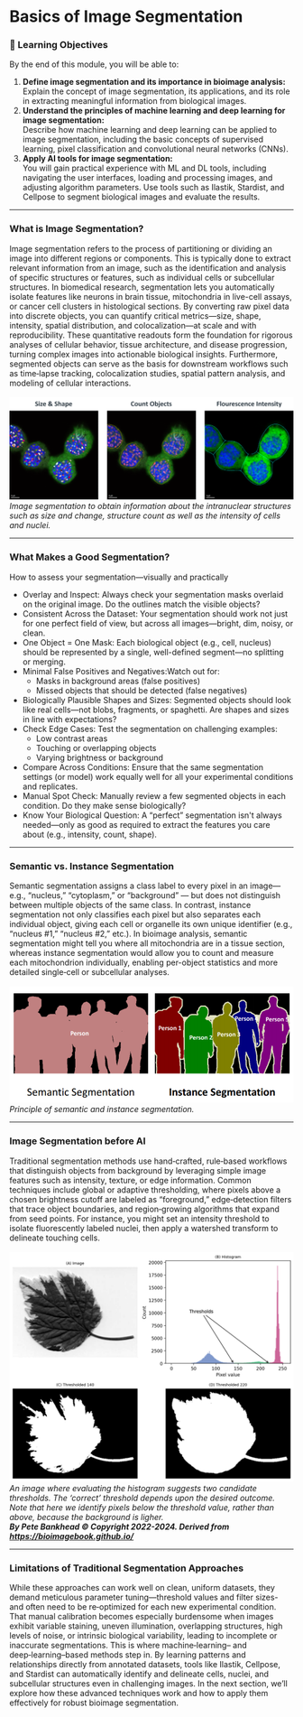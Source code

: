 # Basics of Image Segmentation

### 🎯 Learning Objectives

By the end of this module, you will be able to:

1. **Define image segmentation and its importance in bioimage analysis:** <br>
Explain the concept of image segmentation, its applications, and its role in extracting meaningful information 
from biological images.
2. **Understand the principles of machine learning and deep learning for image segmentation:**<br>
Describe how machine learning and deep learning can be applied to image segmentation, 
including the basic concepts of supervised learning, pixel classification and convolutional neural networks (CNNs).
3. **Apply AI tools for image segmentation:** <br>
You will gain practical experience with ML and DL tools, including navigating the user interfaces, loading and processing images, and adjusting algorithm parameters.
Use tools such as Ilastik, Stardist, and Cellpose to segment biological images and evaluate the results.

---

### What is Image Segmentation?

Image segmentation refers to the process of partitioning or dividing an image into different regions or components. 
This is typically done to extract relevant information from an image, such as the identification and analysis of specific structures 
or features, such as individual cells or subcellular structures.
In biomedical research, segmentation lets you automatically isolate features like neurons in brain tissue, mitochondria in live-cell 
assays, or cancer cell clusters in histological sections. By converting raw pixel data into discrete objects, 
you can quantify critical metrics—size, shape, intensity, spatial distribution, and colocalization—at scale and with 
reproducibility. These quantitative readouts form the foundation for rigorous analyses of cellular behavior, tissue architecture, 
and disease progression, turning complex images into actionable biological insights. Furthermore, segmented objects can serve as the 
basis for downstream workflows such as time‑lapse tracking, colocalization studies, spatial pattern analysis, and modeling of 
cellular interactions.
<br>
<br>
![segmentation](imagesegmentation_1.png)
*Image segmentation to obtain information about the intranuclear structures such as size and change, 
structure count as well as the intensity of cells and nuclei.* <br>

---
### What Makes a Good Segmentation?

How to assess your segmentation—visually and practically
- Overlay and Inspect: Always check your segmentation masks overlaid on the original image. Do the outlines match the visible objects?
-  Consistent Across the Dataset: Your segmentation should work not just for one perfect field of view, but across all images—bright, dim, noisy, or clean.
- One Object = One Mask: Each biological object (e.g., cell, nucleus) should be represented by a single, well-defined segment—no splitting or merging.
- Minimal False Positives and Negatives:Watch out for:
	- Masks in background areas (false positives)
	- Missed objects that should be detected (false negatives)
- Biologically Plausible Shapes and Sizes: Segmented objects should look like real cells—not blobs, fragments, or spaghetti. Are shapes and sizes in line with expectations?
- Check Edge Cases: Test the segmentation on challenging examples:
	- Low contrast areas
	- Touching or overlapping objects
	- Varying brightness or background
- Compare Across Conditions: Ensure that the same segmentation settings (or model) work equally well for all your experimental conditions and replicates.
- Manual Spot Check: Manually review a few segmented objects in each condition. Do they make sense biologically?
- Know Your Biological Question: A “perfect” segmentation isn't always needed—only as good as required to extract the features you care about (e.g., intensity, count, shape).

---

### Semantic vs. Instance Segmentation
Semantic segmentation assigns a class label to every pixel in an image—e.g., “nucleus,” “cytoplasm,” or “background” — 
but does not distinguish between multiple objects of the same class. In contrast, instance segmentation not only classifies each 
pixel but also separates each individual object, giving each cell or organelle its own unique identifier (e.g., “nucleus #1,” 
“nucleus #2,” etc.). In bioimage analysis, semantic segmentation might tell you where all mitochondria are in a tissue section, 
whereas instance segmentation would allow you to count and measure each mitochondrion individually, enabling per-object statistics 
and more detailed single‑cell or subcellular analyses.
<br>
<br>
![semanticvsinstance](semanticvsinstance.png)
*Principle of semantic and instance segmentation.* <br>

---

### Image Segmentation before AI
Traditional segmentation methods use hand‑crafted, rule‑based workflows that distinguish objects from background by leveraging simple 
image features such as intensity, texture, or edge information. Common techniques include global or adaptive thresholding, where pixels above 
a chosen brightness cutoff are labeled as “foreground,” edge‑detection filters that trace object boundaries, and region‑growing 
algorithms that expand from seed points. For instance, you might set an intensity threshold to isolate fluorescently labeled nuclei, 
then apply a watershed transform to delineate touching cells. 
<br>
<br>
![thresholding](bioimagebook_thresholding.png)
*An image where evaluating the histogram suggests two candidate thresholds. The ‘correct’ threshold depends upon the desired outcome.* 
*Note that here we identify pixels below the threshold value, rather than above, because the background is ligher.* <br>
***By Pete Bankhead © Copyright 2022-2024. Derived from https://bioimagebook.github.io/***  <br>

---


### Limitations of Traditional Segmentation Approaches
While these approaches can work well on clean, uniform datasets, they demand meticulous parameter tuning—threshold values and 
filter sizes- and often need to be re‑optimized for each new experimental condition. That manual calibration 
becomes especially burdensome when images exhibit variable staining, uneven illumination, overlapping structures, high levels of 
noise, or intrinsic biological variability, leading to incomplete or inaccurate segmentations. This is where machine‑learning– and 
deep‑learning–based methods step in. By learning patterns and relationships directly from annotated datasets, tools like Ilastik, 
Cellpose, and Stardist can automatically identify and delineate cells, nuclei, and subcellular structures even in challenging images. 
In the next section, we’ll explore how these advanced techniques work and how to apply them effectively for robust bioimage 
segmentation.